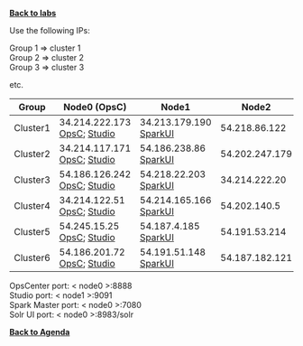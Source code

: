 **[Back to labs](./..)**


Use the following IPs:  

Group 1 => cluster 1  
Group 2 => cluster 2  
Group 3 => cluster 3

etc.


|  Group    |  Node0 (OpsC)  |  Node1         | Node2               |  
|-----------|----------------|----------------|---------------------|
| Cluster1  | 34.214.222.173 [OpsC](http://34.214.222.173:8888); [Studio](http://34.214.222.173:9091) | 34.213.179.190 [SparkUI](http://34.213.179.190:7080)| 54.218.86.122        |
| Cluster2  | 34.214.117.171 [OpsC](http://34.214.117.171:8888); [Studio](http://34.214.117.171:9091) | 54.186.238.86 [SparkUI](http://54.186.238.86:7080)| 54.202.247.179       |   
| Cluster3  | 54.186.126.242 [OpsC](http://54.186.126.242:8888); [Studio](http://54.186.126.242:9091)  | 54.218.22.203 [SparkUI](http://54.218.22.203:7080) | 34.214.222.20       |
| Cluster4  | 34.214.122.51 [OpsC](http://34.214.122.51:8888); [Studio](http://34.214.122.51:9091) | 54.214.165.166 [SparkUI](http://54.214.165.166:7080) | 54.202.140.5       |
| Cluster5  | 54.245.15.25 [OpsC](http://54.245.15.25:8888); [Studio](http://54.245.15.25:9091)  | 54.187.4.185 [SparkUI](http://54.187.4.185:7080) | 54.191.53.214       |
| Cluster6  | 54.186.201.72 [OpsC](http://54.186.201.72:8888); [Studio](http://54.186.201.72:9091) | 54.191.51.148 [SparkUI](http://54.191.51.148:7080)   | 54.187.182.121      |


OpsCenter port: < node0 >:8888    
Studio port: < node1 >:9091   
Spark Master port: < node0 >:7080   
Solr UI port: < node0 >:8983/solr   



**[Back to Agenda](./..)**

